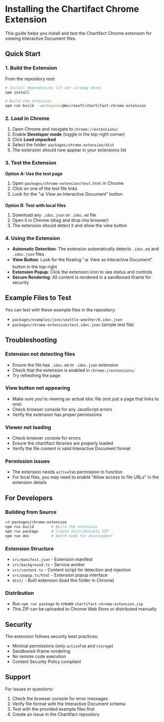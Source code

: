 # Installing the Chartifact Chrome Extension

This guide helps you install and test the Chartifact Chrome extension for viewing Interactive Document files.

## Quick Start

### 1. Build the Extension

From the repository root:

```bash
# Install dependencies (if not already done)
npm install

# Build the extension
npm run build --workspace=@microsoft/chartifact-chrome-extension
```

### 2. Load in Chrome

1. Open Chrome and navigate to `chrome://extensions/`
2. Enable **Developer mode** (toggle in the top-right corner)
3. Click **Load unpacked**
4. Select the folder: `packages/chrome-extension/dist`
5. The extension should now appear in your extensions list

### 3. Test the Extension

**Option A: Use the test page**
1. Open `packages/chrome-extension/test.html` in Chrome
2. Click on one of the test file links
3. Look for the "📊 View as Interactive Document" button

**Option B: Test with local files**
1. Download any `.idoc.json` or `.idoc.md` file
2. Open it in Chrome (drag and drop into browser)
3. The extension should detect it and show the view button

### 4. Using the Extension

- **Automatic Detection**: The extension automatically detects `.idoc.md` and `.idoc.json` files
- **View Button**: Look for the floating "📊 View as Interactive Document" button in the top-right
- **Extension Popup**: Click the extension icon to see status and controls
- **Secure Rendering**: All content is rendered in a sandboxed iframe for security

## Example Files to Test

You can test with these example files in the repository:
- `packages/examples/json/seattle-weather/6.idoc.json`
- `packages/chrome-extension/test.idoc.json` (simple test file)

## Troubleshooting

### Extension not detecting files
- Ensure the file has `.idoc.md` or `.idoc.json` extension
- Check that the extension is enabled in `chrome://extensions/`
- Try refreshing the page

### View button not appearing
- Make sure you're viewing an actual idoc file (not just a page that links to one)
- Check browser console for any JavaScript errors
- Verify the extension has proper permissions

### Viewer not loading
- Check browser console for errors
- Ensure the chartifact libraries are properly loaded
- Verify the file content is valid Interactive Document format

### Permission issues
- The extension needs `activeTab` permission to function
- For local files, you may need to enable "Allow access to file URLs" in the extension details

## For Developers

### Building from Source
```bash
cd packages/chrome-extension
npm run build        # Build the extension
npm run package      # Create distributable ZIP
npm run dev          # Watch mode for development
```

### Extension Structure
- `src/manifest.json` - Extension manifest
- `src/background.ts` - Service worker
- `src/content.ts` - Content script for detection and injection
- `src/popup.ts/html` - Extension popup interface
- `dist/` - Built extension (load this folder in Chrome)

### Distribution
- Run `npm run package` to create `chartifact-chrome-extension.zip`
- This ZIP can be uploaded to Chrome Web Store or distributed manually

## Security

The extension follows security best practices:
- Minimal permissions (only `activeTab` and `storage`)
- Sandboxed iframe rendering
- No remote code execution
- Content Security Policy compliant

## Support

For issues or questions:
1. Check the browser console for error messages
2. Verify file format with the Interactive Document schema
3. Test with the provided example files first
4. Create an issue in the Chartifact repository